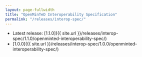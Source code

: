 ```yaml
---
layout: page-fullwidth
title: "OpenMinTeD Interoperability Specification"
permalink: "/releases/interop-spec/"
---
```


* Latest release: [1.1.0]({{ site.url }}/releases/interop-spec/1.1.0/openminted-interoperability-spec/)
* [1.0.0]({{ site.url }}/releases/interop-spec/1.0.0/openminted-interoperability-spec/)
